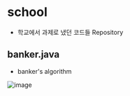 # school 
- 학교에서 과제로 냈던 코드들 Repository

##  banker.java   
- banker's algorithm

![image](https://user-images.githubusercontent.com/81903928/143726785-e0ccf846-1a9f-4df1-ba57-7afa4c67e3cd.png)

